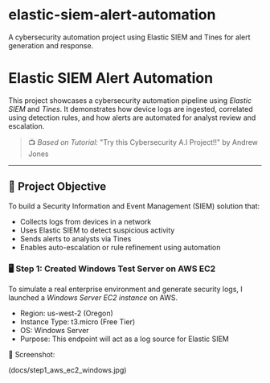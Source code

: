 # elastic-siem-alert-automation
A cybersecurity automation project using Elastic SIEM and Tines for alert generation and response.

# Elastic SIEM Alert Automation

This project showcases a cybersecurity automation pipeline using *Elastic SIEM* and *Tines*. It demonstrates how device logs are ingested, correlated using detection rules, and how alerts are automated for analyst review and escalation.

> 📺 *Based on Tutorial:* "Try this Cybersecurity A.I Project!!" by Andrew Jones

---

## 📌 Project Objective

To build a Security Information and Event Management (SIEM) solution that:
- Collects logs from devices in a network
- Uses Elastic SIEM to detect suspicious activity
- Sends alerts to analysts via Tines
- Enables auto-escalation or rule refinement using automation

### 🖥 Step 1: Created Windows Test Server on AWS EC2

To simulate a real enterprise environment and generate security logs, I launched a *Windows Server EC2 instance* on AWS.

- Region: us-west-2 (Oregon)
- Instance Type: t3.micro (Free Tier)
- OS: Windows Server
- Purpose: This endpoint will act as a log source for Elastic SIEM

📸 Screenshot:

(docs/step1_aws_ec2_windows.jpg)
